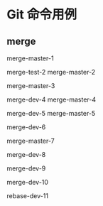 # Git 命令用例

## merge

merge-master-1

merge-test-2
merge-master-2

merge-master-3

merge-dev-4
merge-master-4

merge-dev-5
merge-master-5

merge-dev-6

merge-master-7

merge-dev-8

merge-dev-9

merge-dev-10

rebase-dev-11
